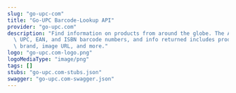 ```yaml
---
slug: "go-upc-com"
title: "Go-UPC Barcode-Lookup API"
provider: "go-upc.com"
description: "Find information on products from around the globe. The API supports\
  \ UPC, EAN, and ISBN barcode numbers, and info returned includes product name, description,\
  \ brand, image URL, and more."
logo: "go-upc.com-logo.png"
logoMediaType: "image/png"
tags: []
stubs: "go-upc.com-stubs.json"
swagger: "go-upc.com-swagger.json"
---
```

